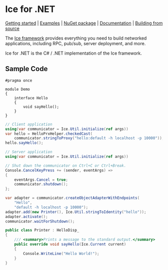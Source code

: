 # Ice for .NET

[Getting started] | [Examples] | [NuGet package] | [Documentation] | [Building from source]

The [Ice framework] provides everything you need to build networked applications, including RPC, pub/sub, server deployment, and more.

Ice for .NET is the C# / .NET implementation of the Ice framework.

## Sample Code

```slice
#pragma once

module Demo
{
    interface Hello
    {
        void sayHello();
    }
}
```

```csharp
// Client application
using(var communicator = Ice.Util.initialize(ref args))
var hello = HelloPrxHelper.checkedCast(
    communicator.stringToProxy("hello:default -h localhost -p 10000"));
hello.sayHello();
```

```csharp
// Server application
using(var communicator = Ice.Util.initialize(ref args))

// Shut down the communicator on Ctrl+C or Ctrl+Break.
Console.CancelKeyPress += (sender, eventArgs) =>
{
    eventArgs.Cancel = true;
    communicator.shutdown();
};

var adapter = communicator.createObjectAdapterWithEndpoints(
    "Hello",
    "default -h localhost -p 10000");
adapter.add(new Printer(), Ice.Util.stringToIdentity("hello"));
adapter.activate();
communicator.waitForShutdown();

public class Printer : HelloDisp_
{
    /// <summary>Prints a message to the standard output.</summary>
    public override void sayHello(Ice.Current current)
    {
        Console.WriteLine("Hello World!");
    }
}
```

[Getting started]: https://doc.zeroc.com/ice/3.7/hello-world-application/writing-an-ice-application-with-c-sharp
[Examples]: https://github.com/zeroc-ice/ice-demos/tree/3.7/csharp
[NuGet package]: https://www.nuget.org/packages/zeroc.ice.net
[Documentation]: https://doc.zeroc.com/ice/3.7
[Building from source]: https://github.com/zeroc-ice/ice/blob/3.7/csharp/BUILDING.md
[Ice framework]: https://github.com/zeroc-ice/ice
